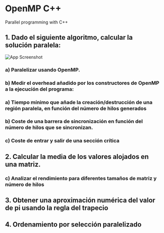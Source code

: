 # OpenMP C++
Parallel programming with C++


## 1. Dado el siguiente algoritmo, calcular la solución paralela:  

![App Screenshot]([https://i.imgur.com/qLiW5KO.jpeg](https://i.imgur.com/tkL6xlS.jpeg))    

### a) Paralelizar usando OpenMP.




### b) Medir el overhead añadido por los constructores de OpenMP a la ejecución del programa: 
### a) Tiempo mínimo que añade la creación/destrucción de una región paralela, en función del número de hilos generados
### b) Coste de una barrera de sincronización en función del número de hilos que se sincronizan.
### c) Coste de entrar y salir de una sección crítica
## 2. Calcular la media de los valores alojados en una matriz.
### c) Analizar el rendimiento para diferentes tamaños de matriz y número de hilos
## 3. Obtener una aproximación numérica del valor de pi usando la regla del trapecio
## 4. Ordenamiento por selección paralelizado 
